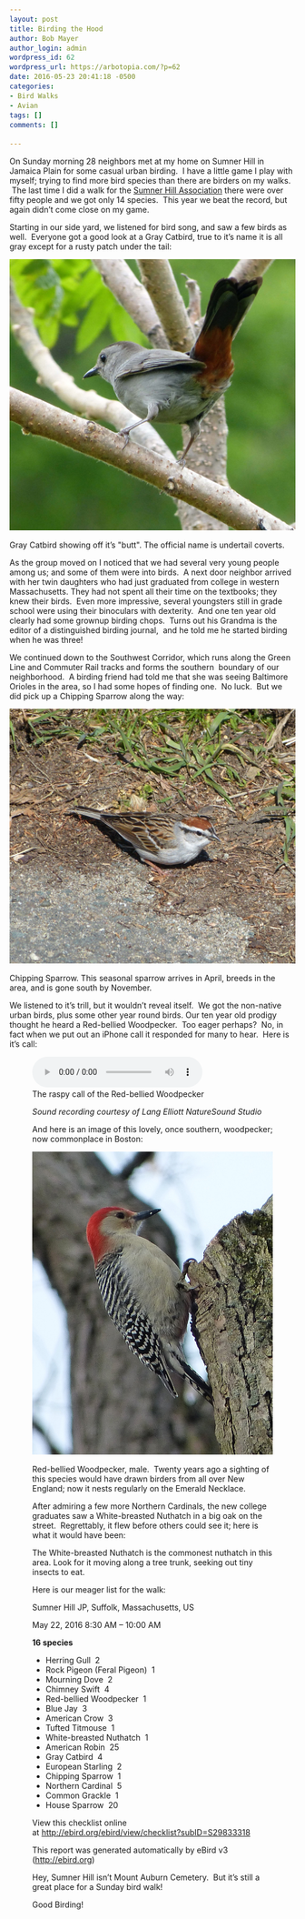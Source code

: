 ```yaml
---
layout: post
title: Birding the Hood
author: Bob Mayer
author_login: admin
wordpress_id: 62
wordpress_url: https://arbotopia.com/?p=62
date: 2016-05-23 20:41:18 -0500
categories:
- Bird Walks
- Avian
tags: []
comments: []

---
```

<p>On Sunday morning 28 neighbors met at my home on Sumner Hill in Jamaica Plain for some casual urban birding.  I have a little game I play with myself; trying to find more bird species than there are birders on my walks.  The last time I did a walk for the <a href="https://www.jphs.org/locales/2005/4/14/sumner-hill-historic-district.html">Sumner Hill Association</a> there were over fifty people and we got only 14 species.  This year we beat the record, but again didn’t come close on my game.</p>

<p>Starting in our side yard, we listened for bird song, and saw a few birds as well.  Everyone got a good look at a Gray Catbird, true to it’s name it is all gray except for a rusty patch under the tail:</p>

![](/images/P1000818.jpg)

<p>Gray Catbird showing off it’s "butt". The official name is undertail coverts.</p>

<p>As the group moved on I noticed that we had several very young people among us; and some of them were into birds.  A next door neighbor arrived with her twin daughters who had just graduated from college in western Massachusetts. They had not spent all their time on the textbooks; they knew their birds.  Even more impressive, several youngsters still in grade school were using their binoculars with dexterity.  And one ten year old clearly had some grownup birding chops.  Turns out his Grandma is the editor of a distinguished birding journal,  and he told me he started birding when he was three!</p>

<p>We continued down to the Southwest Corridor, which runs along the Green Line and Commuter Rail tracks and forms the southern  boundary of our neighborhood.  A birding friend had told me that she was seeing Baltimore Orioles in the area, so I had some hopes of finding one.  No luck.  But we did pick up a Chipping Sparrow along the way:</p>

![](/images/P1120526.jpg)

<p>Chipping Sparrow. This seasonal sparrow arrives in April, breeds in the area, and is gone south by November.</p>

<p>We listened to it’s trill, but it wouldn’t reveal itself.  We got the non-native urban birds, plus some other year round birds. Our ten year old prodigy thought he heard a Red-bellied Woodpecker.  Too eager perhaps?  No, in fact when we put out an iPhone call it responded for many to hear.  Here is it’s call:</p>

<p><!-- wp:audio {"id":208} --></p>
<figure class="wp-block-audio"><audio controls src="/images/2018/11/R-B-Woodpecker-1.mp3"></audio><br />
<figcaption>The raspy call of the Red-bellied Woodpecker</figcaption>

<p><!-- /wp:audio --></p>

<p><em>Sound recording courtesy of Lang Elliott NatureSound Studio</em></p>

<p>And here is an image of this lovely, once southern, woodpecker; now commonplace in Boston:</p>

![](/images/P1030156-1.jpg)

<p>Red-bellied Woodpecker, male.  Twenty years ago a sighting of this species would have drawn birders from all over New England; now it nests regularly on the Emerald Necklace.</p>

<p>After admiring a few more Northern Cardinals, the new college graduates saw a White-breasted Nuthatch in a big oak on the street.  Regrettably, it flew before others could see it; here is what it would have been:</p>

<p>The White-breasted Nuthatch is the commonest nuthatch in this area. Look for it moving along a tree trunk, seeking out tiny insects to eat.</p>

<p>Here is our meager list for the walk:</p>

<p>Sumner Hill JP, Suffolk, Massachusetts, US</p>

<p>May 22, 2016 8:30 AM – 10:00 AM</p>

<p><strong>16 species</strong></p>

<p><!-- wp:list --></p>
<ul>
<li>Herring Gull  2</li>
<li>Rock Pigeon (Feral Pigeon)  1</li>
<li>Mourning Dove  2</li>
<li>Chimney Swift  4</li>
<li>Red-bellied Woodpecker  1</li>
<li>Blue Jay  3</li>
<li>American Crow  3</li>
<li>Tufted Titmouse  1</li>
<li>White-breasted Nuthatch  1</li>
<li>American Robin  25</li>
<li>Gray Catbird  4</li>
<li>European Starling  2</li>
<li>Chipping Sparrow  1</li>
<li>Northern Cardinal  5</li>
<li>Common Grackle  1</li>
<li>House Sparrow  20</li>
</ul>
<p><!-- /wp:list --></p>

<p>View this checklist online at <a href="http://ebird.org/ebird/view/checklist?subID=S29833318">http://ebird.org/ebird/view/checklist?subID=S29833318</a><br></p>

<p>This report was generated automatically by eBird v3 (<a href="http://ebird.org/">http://ebird.org</a>)</p>

<p>Hey, Sumner Hill isn’t Mount Auburn Cemetery.  But it’s still a great place for a Sunday bird walk!</p>

<p>Good Birding!<br></p>